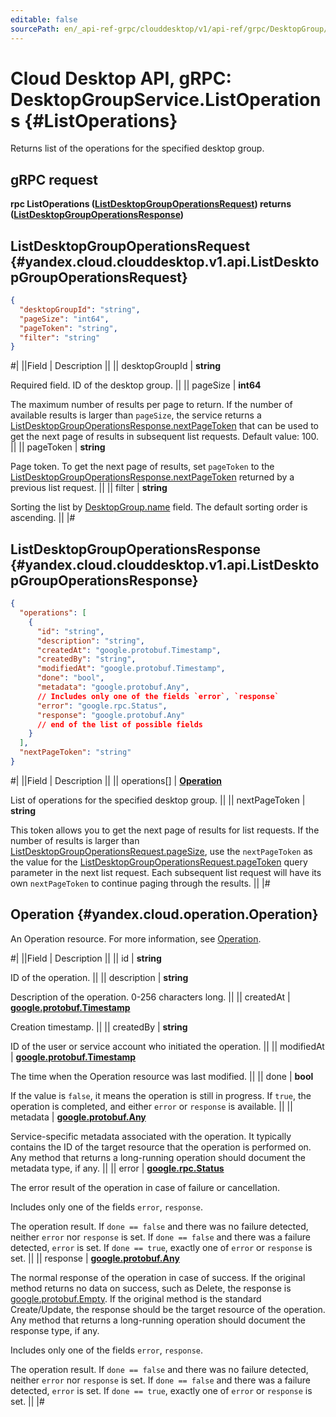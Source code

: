 ```yaml
---
editable: false
sourcePath: en/_api-ref-grpc/clouddesktop/v1/api-ref/grpc/DesktopGroup/listOperations.md
---
```


# Cloud Desktop API, gRPC: DesktopGroupService.ListOperations {#ListOperations}

Returns list of the operations for the specified desktop group.

## gRPC request

**rpc ListOperations ([ListDesktopGroupOperationsRequest](#yandex.cloud.clouddesktop.v1.api.ListDesktopGroupOperationsRequest)) returns ([ListDesktopGroupOperationsResponse](#yandex.cloud.clouddesktop.v1.api.ListDesktopGroupOperationsResponse))**

## ListDesktopGroupOperationsRequest {#yandex.cloud.clouddesktop.v1.api.ListDesktopGroupOperationsRequest}

```json
{
  "desktopGroupId": "string",
  "pageSize": "int64",
  "pageToken": "string",
  "filter": "string"
}
```

#|
||Field | Description ||
|| desktopGroupId | **string**

Required field. ID of the desktop group. ||
|| pageSize | **int64**

The maximum number of results per page to return. If the number of available
results is larger than `pageSize`,
the service returns a [ListDesktopGroupOperationsResponse.nextPageToken](#yandex.cloud.clouddesktop.v1.api.ListDesktopGroupOperationsResponse)
that can be used to get the next page of results in subsequent list requests.
Default value: 100. ||
|| pageToken | **string**

Page token. To get the next page of results, set `pageToken` to the
[ListDesktopGroupOperationsResponse.nextPageToken](#yandex.cloud.clouddesktop.v1.api.ListDesktopGroupOperationsResponse) returned by a previous list request. ||
|| filter | **string**

Sorting the list by [DesktopGroup.name](/docs/cloud-desktop/api-ref/grpc/DesktopGroup/get#yandex.cloud.clouddesktop.v1.api.DesktopGroup) field.
The default sorting order is ascending. ||
|#

## ListDesktopGroupOperationsResponse {#yandex.cloud.clouddesktop.v1.api.ListDesktopGroupOperationsResponse}

```json
{
  "operations": [
    {
      "id": "string",
      "description": "string",
      "createdAt": "google.protobuf.Timestamp",
      "createdBy": "string",
      "modifiedAt": "google.protobuf.Timestamp",
      "done": "bool",
      "metadata": "google.protobuf.Any",
      // Includes only one of the fields `error`, `response`
      "error": "google.rpc.Status",
      "response": "google.protobuf.Any"
      // end of the list of possible fields
    }
  ],
  "nextPageToken": "string"
}
```

#|
||Field | Description ||
|| operations[] | **[Operation](#yandex.cloud.operation.Operation)**

List of operations for the specified desktop group. ||
|| nextPageToken | **string**

This token allows you to get the next page of results for list requests. If the number of results
is larger than [ListDesktopGroupOperationsRequest.pageSize](#yandex.cloud.clouddesktop.v1.api.ListDesktopGroupOperationsRequest), use
the `nextPageToken` as the value
for the [ListDesktopGroupOperationsRequest.pageToken](#yandex.cloud.clouddesktop.v1.api.ListDesktopGroupOperationsRequest) query parameter
in the next list request. Each subsequent list request will have its own
`nextPageToken` to continue paging through the results. ||
|#

## Operation {#yandex.cloud.operation.Operation}

An Operation resource. For more information, see [Operation](/docs/api-design-guide/concepts/operation).

#|
||Field | Description ||
|| id | **string**

ID of the operation. ||
|| description | **string**

Description of the operation. 0-256 characters long. ||
|| createdAt | **[google.protobuf.Timestamp](https://developers.google.com/protocol-buffers/docs/reference/google.protobuf#timestamp)**

Creation timestamp. ||
|| createdBy | **string**

ID of the user or service account who initiated the operation. ||
|| modifiedAt | **[google.protobuf.Timestamp](https://developers.google.com/protocol-buffers/docs/reference/google.protobuf#timestamp)**

The time when the Operation resource was last modified. ||
|| done | **bool**

If the value is `false`, it means the operation is still in progress.
If `true`, the operation is completed, and either `error` or `response` is available. ||
|| metadata | **[google.protobuf.Any](https://developers.google.com/protocol-buffers/docs/proto3#any)**

Service-specific metadata associated with the operation.
It typically contains the ID of the target resource that the operation is performed on.
Any method that returns a long-running operation should document the metadata type, if any. ||
|| error | **[google.rpc.Status](https://cloud.google.com/tasks/docs/reference/rpc/google.rpc#status)**

The error result of the operation in case of failure or cancellation.

Includes only one of the fields `error`, `response`.

The operation result.
If `done == false` and there was no failure detected, neither `error` nor `response` is set.
If `done == false` and there was a failure detected, `error` is set.
If `done == true`, exactly one of `error` or `response` is set. ||
|| response | **[google.protobuf.Any](https://developers.google.com/protocol-buffers/docs/proto3#any)**

The normal response of the operation in case of success.
If the original method returns no data on success, such as Delete,
the response is [google.protobuf.Empty](https://developers.google.com/protocol-buffers/docs/reference/google.protobuf#google.protobuf.Empty).
If the original method is the standard Create/Update,
the response should be the target resource of the operation.
Any method that returns a long-running operation should document the response type, if any.

Includes only one of the fields `error`, `response`.

The operation result.
If `done == false` and there was no failure detected, neither `error` nor `response` is set.
If `done == false` and there was a failure detected, `error` is set.
If `done == true`, exactly one of `error` or `response` is set. ||
|#